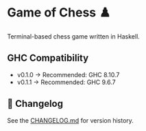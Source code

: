 # Game of Chess ♟️

Terminal-based chess game written in Haskell.

## GHC Compatibility
- v0.1.0 → Recommended: GHC 8.10.7
- v0.1.1 → Recommended: GHC 9.6.7

## 📜 Changelog
See the [CHANGELOG.md](CHANGELOG.md) for version history.
